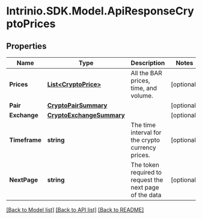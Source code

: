 # Intrinio.SDK.Model.ApiResponseCryptoPrices
## Properties

Name | Type | Description | Notes
------------ | ------------- | ------------- | -------------
**Prices** | [**List&lt;CryptoPrice&gt;**](CryptoPrice.md) | All the BAR prices, time, and volume. | [optional] 
**Pair** | [**CryptoPairSummary**](CryptoPairSummary.md) |  | [optional] 
**Exchange** | [**CryptoExchangeSummary**](CryptoExchangeSummary.md) |  | [optional] 
**Timeframe** | **string** | The time interval for the crypto currency prices. | [optional] 
**NextPage** | **string** | The token required to request the next page of the data | [optional] 

[[Back to Model list]](../README.md#documentation-for-models) [[Back to API list]](../README.md#documentation-for-api-endpoints) [[Back to README]](../README.md)

